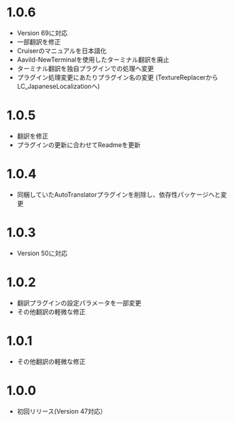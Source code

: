 # 1.0.6
- Version 69に対応
- 一部翻訳を修正
- Cruiserのマニュアルを日本語化
- Aavild-NewTerminalを使用したターミナル翻訳を廃止
- ターミナル翻訳を独自プラグインでの処理へ変更
- プラグイン処理変更にあたりプラグイン名の変更 (TextureReplacerからLC_JapaneseLocalizationへ)

# 1.0.5
- 翻訳を修正
- プラグインの更新に合わせてReadmeを更新

# 1.0.4
- 同梱していたAutoTranslatorプラグインを削除し、依存性パッケージへと変更

# 1.0.3
- Version 50に対応

# 1.0.2
- 翻訳プラグインの設定パラメータを一部変更
- その他翻訳の軽微な修正

# 1.0.1
- その他翻訳の軽微な修正

# 1.0.0
- 初回リリース(Version 47対応）
